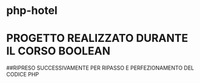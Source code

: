 # php-hotel

# PROGETTO REALIZZATO DURANTE IL CORSO BOOLEAN 
##RIPRESO SUCCESSIVAMENTE PER RIPASSO E PERFEZIONAMENTO DEL CODICE PHP
